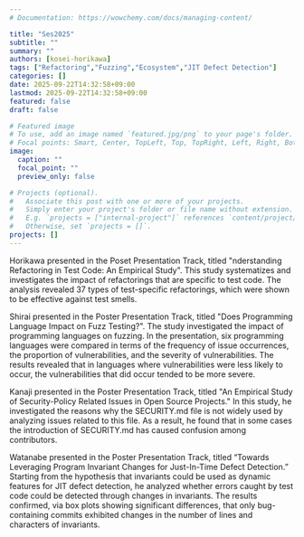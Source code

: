 ```yaml
---
# Documentation: https://wowchemy.com/docs/managing-content/

title: "Ses2025"
subtitle: ""
summary: ""
authors: [kosei-horikawa]
tags: ["Refactoring","Fuzzing","Ecosystem","JIT Defect Detection"]
categories: []
date: 2025-09-22T14:32:58+09:00
lastmod: 2025-09-22T14:32:58+09:00
featured: false
draft: false

# Featured image
# To use, add an image named `featured.jpg/png` to your page's folder.
# Focal points: Smart, Center, TopLeft, Top, TopRight, Left, Right, BottomLeft, Bottom, BottomRight.
image:
  caption: ""
  focal_point: ""
  preview_only: false

# Projects (optional).
#   Associate this post with one or more of your projects.
#   Simply enter your project's folder or file name without extension.
#   E.g. `projects = ["internal-project"]` references `content/project/deep-learning/index.md`.
#   Otherwise, set `projects = []`.
projects: []
---
```


Horikawa presented in the Poset Presentation Track, titled "nderstanding Refactoring in Test Code: An Empirical Study". This study systematizes and investigates the impact of refactorings that are specific to test code. The analysis revealed 37 types of test-specific refactorings, which were shown to be effective against test smells.

Shirai presented in the Poster Presentation Track, titled "Does Programming Language Impact on Fuzz Testing?". The study investigated the impact of programming languages on fuzzing. In the presentation, six programming languages were compared in terms of the frequency of issue occurrences, the proportion of vulnerabilities, and the severity of vulnerabilities. The results revealed that in languages where vulnerabilities were less likely to occur, the vulnerabilities that did occur tended to be more severe.

Kanaji presented in the Poster Presentation Track, titled "An Empirical Study of Security-Policy Related Issues in Open Source Projects." In this study, he investigated the reasons why the SECURITY.md file is not widely used by analyzing issues related to this file. As a result, he found that in some cases the introduction of SECURITY.md has caused confusion among contributors.

Watanabe presented in the Poster Presentation Track, titled “Towards Leveraging Program Invariant Changes for Just-In-Time Defect Detection.” Starting from the hypothesis that invariants could be used as dynamic features for JIT defect detection, he analyzed whether errors caught by test code could be detected through changes in invariants. The results confirmed, via box plots showing significant differences, that only bug-containing commits exhibited changes in the number of lines and characters of invariants.
